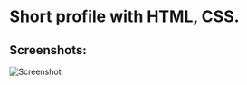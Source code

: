 
# Short profile with HTML, CSS.

## Screenshots:

![Screenshot](https://github.com/pratap360/Short-Profile-With-HTML-CSS/blob/main/Pratap360/img/ss%20of%20profile.jpg)
